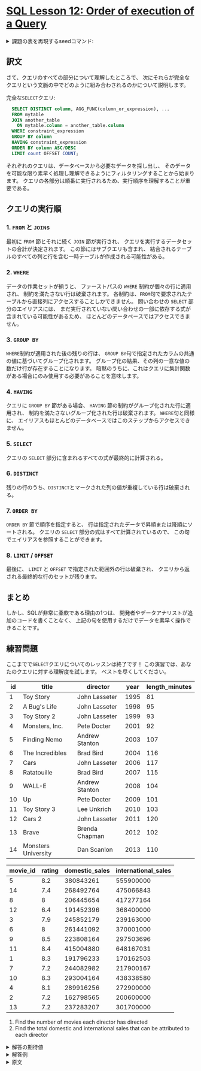 # [SQL Lesson 12: Order of execution of a Query](https://sqlbolt.com/lesson/select_queries_order_of_execution)

<details>
  <summary>課題の表を再現するseedコマンド:</summary>

  ```SQL
  DROP TABLE IF EXISTS movies;

  CREATE TABLE IF NOT EXISTS movies (
    id              INTEGER         PRIMARY KEY,
    title           VARCHAR(255)    NOT NULL,
    director        VARCHAR(255)    NOT NULL,
    year            INTEGER         NOT NULL,
    length_minutes  INTEGER         NOT NULL
  );

  INSERT INTO movies (id, title, director, year, length_minutes)
  VALUES
  (1,  'Toy Story',           'John Lasseter',  1995, 81),
  (2,  'A Bug''s Life',       'John Lasseter',  1998, 95),
  (3,  'Toy Story 2',         'John Lasseter',  1999, 93),
  (4,  'Monsters, Inc.',      'Pete Docter',    2001, 92),
  (5,  'Finding Nemo',        'Andrew Stanton', 2003, 107),
  (6,  'The Incredibles',     'Brad Bird',      2004, 116),
  (7,  'Cars',                'John Lasseter',  2006, 117),
  (8,  'Ratatouille',         'Brad Bird',      2007, 115),
  (9,  'WALL-E',              'Andrew Stanton', 2008, 104),
  (10, 'Up',                  'Pete Docter',    2009, 101),
  (11, 'Toy Story 3',         'Lee Unkrich',    2010, 103),
  (12, 'Cars 2',              'John Lasseter',  2011, 120),
  (13, 'Brave',               'Brenda Chapman', 2012, 102),
  (14, 'Monsters University', 'Dan Scanlon',    2013, 110);

  CREATE TABLE boxoffice (
    movie_id            INTEGER      PRIMARY KEY,
    rating              NUMERIC(3,1) NOT NULL,
    domestic_sales      INTEGER      NOT NULL,
    international_sales INTEGER      NOT NULL,
    CONSTRAINT fk_movie
      FOREIGN KEY (movie_id)
      REFERENCES movies(id)
  );

  INSERT INTO boxoffice (movie_id, rating, domestic_sales, international_sales)
  VALUES
  (5,  8.2, 380843261, 555900000),
  (14, 7.4, 268492764, 475066843),
  (8,  8.0, 206445654, 417277164),
  (12, 6.4, 191452396, 368400000),
  (3,  7.9, 245852179, 239163000),
  (6,  8.0, 261441092, 370001000),
  (9,  8.5, 223808164, 297503696),
  (11, 8.4, 415004880, 648167031),
  (1,  8.3, 191796233, 170162503),
  (7,  7.2, 244082982, 217900167),
  (10, 8.3, 293004164, 438338580),
  (4,  8.1, 289916256, 272900000),
  (2,  7.2, 162798565, 200600000),
  (13, 7.2, 237283207, 301700000);
  ```

  または以下を実行:

  ```psql
    \i /home/postgres/dataset/sqlbolt/movies-boxoffice.sql
  ```
</details>

## 訳文

さて、クエリのすべての部分について理解したところで、
次にそれらが完全なクエリという文脈の中でどのように組み合わされるのかについて説明します。

完全な`SELECT`クエリ:

```SQL
  SELECT DISTINCT column, AGG_FUNC(column_or_expression), ...
  FROM mytable
  JOIN another_table
    ON mytable.column = another_table.column
  WHERE constraint_expression
  GROUP BY column
  HAVING constraint_expression
  ORDER BY column ASC/DESC
  LIMIT count OFFSET COUNT;
```

それぞれのクエリは、データベースから必要なデータを探し出し、
そのデータを可能な限り素早く処理し理解できるようにフィルタリングすることから始まります。
クエリの各部分は順番に実行されるため、実行順序を理解することが重要である。

## クエリの実行順

### 1. `FROM` と `JOIN`s

最初に `FROM` 節とそれに続く `JOIN` 節が実行され、
クエリを実行するデータセットの合計が決定されます。
この節にはサブクエリも含まれ、
結合されるテーブルのすべての列と行を含む一時テーブルが作成される可能性がある。

### 2. `WHERE`

データの作業セットが揃うと、
ファーストパスの `WHERE` 制約が個々の行に適用され、
制約を満たさない行は破棄されます。
各制約は、`FROM`句で要求されたテーブルから直接列にアクセスすることしかできません。
問い合わせの `SELECT` 部分のエイリアスには、
まだ実行されていない問い合わせの一部に依存する式が含まれている可能性があるため、
ほとんどのデータベースではアクセスできません。

### 3. `GROUP BY`

`WHERE`制約が適用された後の残りの行は、
`GROUP BY`句で指定されたカラムの共通の値に基づいてグループ化されます。
グループ化の結果、その列の一意な値の数だけ行が存在することになります。
暗黙のうちに、これはクエリに集計関数がある場合にのみ使用する必要があることを意味します。

### 4. `HAVING`

クエリに `GROUP BY` 節がある場合、
`HAVING` 節の制約がグループ化された行に適用され、
制約を満たさないグループ化された行は破棄されます。
`WHERE`句と同様に、
エイリアスもほとんどのデータベースではこのステップからアクセスできません。

### 5. `SELECT`

クエリの `SELECT` 部分に含まれるすべての式が最終的に計算される。

### 6. `DISTINCT`

残りの行のうち、`DISTINCT`とマークされた列の値が重複している行は破棄される。

### 7. `ORDER BY`

`ORDER BY` 節で順序を指定すると、
行は指定されたデータで昇順または降順にソートされる。
クエリの `SELECT` 部分の式はすべて計算されているので、
この句でエイリアスを参照することができます。

### 8. `LIMIT` / `OFFSET`

最後に、 `LIMIT` と `OFFSET` で指定された範囲外の行は破棄され、
クエリから返される最終的な行のセットが残ります。

## まとめ

しかし、SQLが非常に柔軟である理由の1つは、
開発者やデータアナリストが追加のコードを書くことなく、
上記の句を使用するだけでデータを素早く操作できることです。

## 練習問題

ここまでで`SELECT`クエリについてのレッスンは終了です！
この演習では、あなたのクエリに対する理解度を試します。
ベストを尽くしてください。

| id  | title               | director       | year | length_minutes |
| --- | ------------------- | -------------- | ---- | -------------- |
| 1   | Toy Story           | John Lasseter  | 1995 | 81             |
| 2   | A Bug's Life        | John Lasseter  | 1998 | 95             |
| 3   | Toy Story 2         | John Lasseter  | 1999 | 93             |
| 4   | Monsters, Inc.      | Pete Docter    | 2001 | 92             |
| 5   | Finding Nemo        | Andrew Stanton | 2003 | 107            |
| 6   | The Incredibles     | Brad Bird      | 2004 | 116            |
| 7   | Cars                | John Lasseter  | 2006 | 117            |
| 8   | Ratatouille         | Brad Bird      | 2007 | 115            |
| 9   | WALL-E              | Andrew Stanton | 2008 | 104            |
| 10  | Up                  | Pete Docter    | 2009 | 101            |
| 11  | Toy Story 3         | Lee Unkrich    | 2010 | 103            |
| 12  | Cars 2              | John Lasseter  | 2011 | 120            |
| 13  | Brave               | Brenda Chapman | 2012 | 102            |
| 14  | Monsters University | Dan Scanlon    | 2013 | 110            |

| movie_id | rating | domestic_sales | international_sales |
| -------- | ------ | -------------- | ------------------- |
| 5        | 8.2    | 380843261      | 555900000           |
| 14       | 7.4    | 268492764      | 475066843           |
| 8        | 8      | 206445654      | 417277164           |
| 12       | 6.4    | 191452396      | 368400000           |
| 3        | 7.9    | 245852179      | 239163000           |
| 6        | 8      | 261441092      | 370001000           |
| 9        | 8.5    | 223808164      | 297503696           |
| 11       | 8.4    | 415004880      | 648167031           |
| 1        | 8.3    | 191796233      | 170162503           |
| 7        | 7.2    | 244082982      | 217900167           |
| 10       | 8.3    | 293004164      | 438338580           |
| 4        | 8.1    | 289916256      | 272900000           |
| 2        | 7.2    | 162798565      | 200600000           |
| 13       | 7.2    | 237283207      | 301700000           |

1. Find the number of movies each director has directed
2. Find the total domestic and international sales that can be attributed to each director

<details>
  <summary>解答の期待値</summary>

  1. 
  2. 
  ```psql
  ```
  ```psql
  ```
</details>

<details>
  <summary>解答例</summary>

  1. 
  2. 
  ```psql
  ```
  ```psql
  ```
</details>

<details>
  <summary>原文</summary>

  Now that we have an idea of all the parts of a query, we can now talk about how they all fit together in the context of a complete query.

  Complete SELECT query:

  ```SQL
    SELECT DISTINCT column, AGG_FUNC(column_or_expression), …
    FROM mytable
    JOIN another_table
      ON mytable.column = another_table.column
    WHERE constraint_expression
    GROUP BY column
    HAVING constraint_expression
    ORDER BY column ASC/DESC
    LIMIT count OFFSET COUNT;
  ```

  Each query begins with finding the data that we need in a database, and then filtering that data down into something that can be processed and understood as quickly as possible. Because each part of the query is executed sequentially, it's important to understand the order of execution so that you know what results are accessible where.

  ## Query order of execution

  ### 1. `FROM` and `JOIN`s

  The `FROM` clause, and subsequent `JOIN`s are first executed to determine the total working set of data that is being queried. This includes subqueries in this clause, and can cause temporary tables to be created under the hood containing all the columns and rows of the tables being joined.

  ### 2. `WHERE`

  Once we have the total working set of data, the first-pass `WHERE` constraints are applied to the individual rows, and rows that do not satisfy the constraint are discarded. Each of the constraints can only access columns directly from the tables requested in the `FROM` clause. Aliases in the `SELECT` part of the query are not accessible in most databases since they may include expressions dependent on parts of the query that have not yet executed.

  ### 3. `GROUP BY`

  The remaining rows after the `WHERE` constraints are applied are then grouped based on common values in the column specified in the `GROUP BY` clause. As a result of the grouping, there will only be as many rows as there are unique values in that column. Implicitly, this means that you should only need to use this when you have aggregate functions in your query.

  ### 4. `HAVING`

  If the query has a `GROUP BY` clause, then the constraints in the `HAVING` clause are then applied to the grouped rows, discard the grouped rows that don't satisfy the constraint. Like the `WHERE` clause, aliases are also not accessible from this step in most databases.

  ### 5. `SELECT`

  Any expressions in the `SELECT` part of the query are finally computed.

  ### 6. `DISTINCT`

  Of the remaining rows, rows with duplicate values in the column marked as `DISTINCT` will be discarded.

  ### 7. `ORDER BY`

  If an order is specified by the `ORDER BY` clause, the rows are then sorted by the specified data in either ascending or descending order. Since all the expressions in the `SELECT` part of the query have been computed, you can reference aliases in this clause.

  ### 8. `LIMIT` / `OFFSET`

  Finally, the rows that fall outside the range specified by the `LIMIT` and `OFFSET` are discarded, leaving the final set of rows to be returned from the query.

  ## Conclusion

  Not every query needs to have all the parts we listed above, but a part of why SQL is so flexible is that it allows developers and data analysts to quickly manipulate data without having to write additional code, all just by using the above clauses.

  ## Exercise

  Here ends our lessons on `SELECT` queries, congrats of making it this far! This exercise will try and test your understanding of queries, so don't be discouraged if you find them challenging. Just try your best.

  | id  | title               | director       | year | length_minutes |
  | --- | ------------------- | -------------- | ---- | -------------- |
  | 1   | Toy Story           | John Lasseter  | 1995 | 81             |
  | 2   | A Bug's Life        | John Lasseter  | 1998 | 95             |
  | 3   | Toy Story 2         | John Lasseter  | 1999 | 93             |
  | 4   | Monsters, Inc.      | Pete Docter    | 2001 | 92             |
  | 5   | Finding Nemo        | Andrew Stanton | 2003 | 107            |
  | 6   | The Incredibles     | Brad Bird      | 2004 | 116            |
  | 7   | Cars                | John Lasseter  | 2006 | 117            |
  | 8   | Ratatouille         | Brad Bird      | 2007 | 115            |
  | 9   | WALL-E              | Andrew Stanton | 2008 | 104            |
  | 10  | Up                  | Pete Docter    | 2009 | 101            |
  | 11  | Toy Story 3         | Lee Unkrich    | 2010 | 103            |
  | 12  | Cars 2              | John Lasseter  | 2011 | 120            |
  | 13  | Brave               | Brenda Chapman | 2012 | 102            |
  | 14  | Monsters University | Dan Scanlon    | 2013 | 110            |

  | movie_id | rating | domestic_sales | international_sales |
  | -------- | ------ | -------------- | ------------------- |
  | 5        | 8.2    | 380843261      | 555900000           |
  | 14       | 7.4    | 268492764      | 475066843           |
  | 8        | 8      | 206445654      | 417277164           |
  | 12       | 6.4    | 191452396      | 368400000           |
  | 3        | 7.9    | 245852179      | 239163000           |
  | 6        | 8      | 261441092      | 370001000           |
  | 9        | 8.5    | 223808164      | 297503696           |
  | 11       | 8.4    | 415004880      | 648167031           |
  | 1        | 8.3    | 191796233      | 170162503           |
  | 7        | 7.2    | 244082982      | 217900167           |
  | 10       | 8.3    | 293004164      | 438338580           |
  | 4        | 8.1    | 289916256      | 272900000           |
  | 2        | 7.2    | 162798565      | 200600000           |
  | 13       | 7.2    | 237283207      | 301700000           |
</details>
